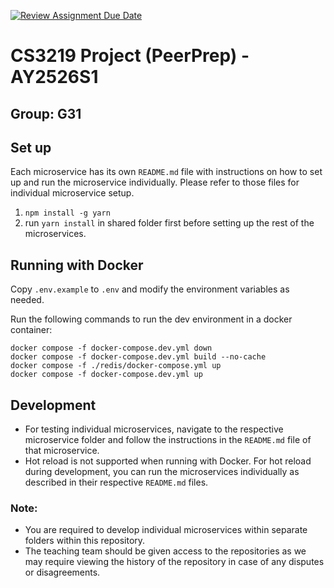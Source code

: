 [![Review Assignment Due Date](https://classroom.github.com/assets/deadline-readme-button-22041afd0340ce965d47ae6ef1cefeee28c7c493a6346c4f15d667ab976d596c.svg)](https://classroom.github.com/a/QUdQy4ix)
# CS3219 Project (PeerPrep) - AY2526S1
## Group: G31

## Set up
Each microservice has its own `README.md` file with instructions on how to set up and run the microservice individually. Please refer to those files for individual microservice setup.

1. `npm install -g yarn`
2. run `yarn install` in shared folder first before setting up the rest of the microservices.

## Running with Docker
Copy `.env.example` to `.env` and modify the environment variables as needed.

Run the following commands to run the dev environment in a docker container:
```
docker compose -f docker-compose.dev.yml down
docker compose -f docker-compose.dev.yml build --no-cache
docker compose -f ./redis/docker-compose.yml up
docker compose -f docker-compose.dev.yml up
```

## Development
- For testing individual microservices, navigate to the respective microservice folder and follow the instructions in the `README.md` file of that microservice.
- Hot reload is not supported when running with Docker. For hot reload during development, you can run the microservices individually as described in their respective `README.md` files.

### Note: 
- You are required to develop individual microservices within separate folders within this repository.
- The teaching team should be given access to the repositories as we may require viewing the history of the repository in case of any disputes or disagreements. 
